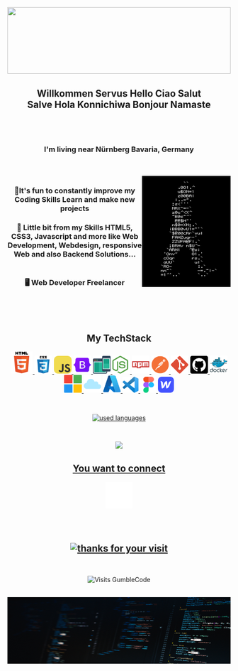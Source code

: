 <a align="center" ><img alt="" width="100%" height="150px" src="./assets/header.gif"></a>

<h2 align="center">Willkommen Servus Hello Ciao Salut<br />
				Salve Hola Konnichiwa Bonjour Namaste</h2>
<h2 align="center"><a href="https://github.com/GumblCode"><img src="https://readme-typing-svg.demolab.com/?font=Arial&color=E2E1E1&size=45&pause=200&center=true&vCenter=true&width=500&lines=I'm Rainer I am; Web Developer; Web Designer; Solution Architect;" alt=""></a></h2>
<h3 align="center">I'm living near Nürnberg Bavaria, Germany</h3>
<br>
<br>
<img align="right" alt="Coding" width="200" height="250" src="./assets/PcUC.gif" />
<h3 align="center">
🌱It's fun to constantly improve my Coding Skills
Learn and make new projects
<br>
</h3>
<h3 align="center">
💬 Little bit from my Skills
HTML5, CSS3, Javascript and more like Web Development, Webdesign, responsive Web and also Backend Solutions... 
<br>
<br>
</h3>
<h3 align="center">
🖥️ Web Developer Freelancer
</h3>
<br>
<br>
<br>
<h2 align="center">My TechStack</h2>
<p align="center"> 
<a href="https://developer.mozilla.org/en-US/docs/Glossary/HTML5" target="_blank" rel="noreferrer"> <img src="./assets/html5.png" alt="HTML5" width="50" height="50"/> </a> 
<a href="https://developer.mozilla.org/en-US/docs/Web/CSS" target="_blank" rel="noreferrer"> 
<img src="./assets/css3.png" alt="CSS3" width="40" height="40"/> 
</a> <a href="https://developer.mozilla.org/en-US/docs/Web/JavaScript" target="_blank" rel="noreferrer"> 
<img src="./assets/javascript.png" alt="JavaScript" width="40" height="40"/> </a> 
<a href="https://getbootstrap.com/" target="_blank" rel="noreferrer">
<img src="./assets/bootstrap.png" alt="bootstrap" width="40" height="40"/> </a> 
<a href="https://developer.mozilla.org/en-US/docs/Learn/CSS/CSS_layout/Responsive_Design" target="_blank" rel="noreferrer"> <img src="./assets/responsive.png" alt="responsive" width="40" height="40"/> </a> 
<a href="https://nodejs.org/en" target="_blank" rel="noreferrer"> 
<img src="./assets/nodejs-icon64x64.png" alt="node.js" width="40" height="40"/> </a> 
<a href="https://www.npmjs.com/" target="_blank" rel="noreferrer"> 
<img src="./assets/npm-wordmark64x64.png" alt="npm" width="40" height="40"/> </a> 
<a href="https://www.postman.com/" target="_blank" rel="noreferrer"> <img src="./assets/postman64x64.png" alt="postman" width="40" height="40"/> </a> 
<a href="https://git-scm.com/" target="_blank" rel="noreferrer"> 
<img src="./assets/git.png" alt="git" width="40" height="40"/> </a> 
<a href="https://github.com/" target="_blank" rel="noreferrer"> 
<img src="./assets/github64.png" alt="Github" width="40" height="40"/> </a>
<a href="https://www.docker.com/" target="_blank" rel="noreferrer"> 
<img src="./assets/docker.png" alt="docker" width="40" height="40"/> </a> 
<a href="https://learn.microsoft.com/de-de/training/" target="_blank" rel="noreferrer"> <img src="./assets/microsoft.png" alt="microsoft learn" width="40" height="40"/> </a> 
<a href="https://www.microsoft.com/de-de/microsoft-cloud" target="_blank" rel="noreferrer"> <img src="./assets/cloud.png" alt="MS Cloud" width="40" height="40"/> </a>
<a href="https://azure.microsoft.com/de-de/" target="_blank" rel="noreferrer"> <img src="./assets/azure.png" alt="MS Azure" width="40" height="40"/> </a> 
<a href="https://code.visualstudio.com/" target="_blank" rel="noreferrer"> <img src="./assets/visual-studio-code.png" alt="VS Code" width="36" height="36"/> </a> 
<a href="https://www.figma.com/de/" target="_blank" rel="noreferrer"> <img src="./assets/figma.png" alt="Figma" width="36" height="36"/> </a> 
<a href="https://webflow.com/" target="_blank" rel="noreferrer"> <img src="./assets/webflow.png" alt="Webflow" width="36" height="36"/> </a></p>
<br>
<p align="center"><a href="https://github.com/GumblCode">
        <img height=180em src="https://github-readme-stats.vercel.app/api/top-langs/?username=GumblCode&theme=dark&layout=compact&hide_progress=true" alt="used languages" /></a>
    </p>
<br>
<p align="center"><a href="https://github.com/GumblCode"><img src="https://github-profile-trophy.vercel.app/?username=GumblCode&theme=buddhism&no-bg=true&no-frame=true&margin-h10&rank=-?,-C" ></p>
<h2 align="center">You want to connect</h2>
<p align="center">
<a href="mailto:GumblCode@gmail.com" target="_blank"><img align="center" src="./assets/At sign.png" alt="" height="60" width="60" /></a>
</p>
<br>
<br>
<h2 align="center"><a href="https://github.com/GumblCode"><img src="https://readme-typing-svg.demolab.com?font=Roboto+Slab&size=32&pause=1000&color=E2E1E1&center=true&vCenter=true&width=435&lines=Thanks for your visit" alt="thanks for your visit" ></a></h2>
<br>
<p align="center"> <img src="https://komarev.com/ghpvc/?username=GumblCode&color=grey&style=flat-square&label=VISITS&base=1000" alt="Visits GumbleCode" ></p>
 <br>
<a align="center" ><img alt="" width="100%" height="150px" src="./assets/footer.jpg"></a>
